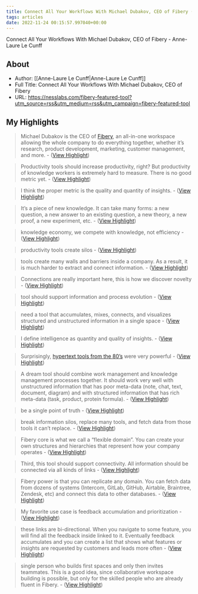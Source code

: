 ```yaml
---
title: Connect All Your Workflows With Michael Dubakov, CEO of Fibery (Highlights)
tags: articles
date: 2022-11-24 00:15:57.997040+00:00
---
```

Connect All Your Workflows With Michael Dubakov, CEO of Fibery - Anne-Laure Le Cunff

## About
- Author: [[Anne-Laure Le Cunff|Anne-Laure Le Cunff]]
- Full Title: Connect All Your Workflows With Michael Dubakov, CEO of Fibery
- URL: https://nesslabs.com/fibery-featured-tool?utm_source=rss&utm_medium=rss&utm_campaign=fibery-featured-tool

## My Highlights
> Michael Dubakov is the CEO of [Fibery](https://fibery.io?utm_source=nesslabs&utm_medium=article&utm_campaign=michael_interview), an all-in-one workspace allowing the whole company to do everything together, whether it’s research, product development, marketing, customer management, and more.
\-  ([View Highlight](https://read.readwise.io/read/01gjkedqddbbpwgp7t7pzavmte))

> Productivity tools should increase productivity, right? But productivity of knowledge workers is extremely hard to measure. There is no good metric yet.
\-  ([View Highlight](https://read.readwise.io/read/01gjkefakpd68p6fy3vmfr3v7v))

> I think the proper metric is the quality and quantity of insights.
\-  ([View Highlight](https://read.readwise.io/read/01gjkeh3qs4xwgyzdvmmh7e1qf))

> It’s a piece of new knowledge. It can take many forms: a new question, a new answer to an existing question, a new theory, a new proof, a new experiment, etc.
\-  ([View Highlight](https://read.readwise.io/read/01gjkehckgrhpeyx4svt1ew70n))

> knowledge economy, we compete with knowledge, not efficiency
\-  ([View Highlight](https://read.readwise.io/read/01gjkehpj2ejf2189snn35c0c9))

> productivity tools create silos
\-  ([View Highlight](https://read.readwise.io/read/01gjkejhavvbm0h5jykyzsaafa))

> tools create many walls and barriers inside a company. As a result, it is much harder to extract and connect information.
\-  ([View Highlight](https://read.readwise.io/read/01gjkek2k7sz1ca5pbgv6r0zq2))

> Connections are really important here, this is how we discover novelty
\-  ([View Highlight](https://read.readwise.io/read/01gjkekaphfzn52fm8j6n3j4r0))

> tool should support information and process evolution
\-  ([View Highlight](https://read.readwise.io/read/01gjkf6bfszakzhx36kgaft9t3))

> need a tool that accumulates, mixes, connects, and visualizes structured and unstructured information in a single space
\-  ([View Highlight](https://read.readwise.io/read/01gjkf6qtkjc6dd4dr3tasdp34))

> I define intelligence as quantity and quality of insights.
\-  ([View Highlight](https://read.readwise.io/read/01gjkeq0gj6fnm6e03rh3jv18t))

> Surprisingly, [hypertext tools from the 80’s](https://fibery.io/blog/hypertext-tools-from-the-80s?utm_source=nesslabs&utm_medium=article&utm_campaign=michael_interview) were very powerful
\-  ([View Highlight](https://read.readwise.io/read/01gjkff5cgsjdzgnf08mrewz68))

> A dream tool should combine work management and knowledge management processes together. It should work very well with unstructured information that has poor meta-data (note, chat, text, document, diagram) and with structured information that has rich meta-data (task, product, protein formula).
\-  ([View Highlight](https://read.readwise.io/read/01gjkeqb3rpwdhvxn1qg7tr66e))

> be a single point of truth
\-  ([View Highlight](https://read.readwise.io/read/01gjkeqj4mpej1whq5z2jee8ab))

> break information silos, replace many tools, and fetch data from those tools it can’t replace.
\-  ([View Highlight](https://read.readwise.io/read/01gjkeqqvxsw5eetw3etd0t4n8))

> Fibery core is what we call a “flexible domain”. You can create your own structures and hierarchies that represent how your company operates
\-  ([View Highlight](https://read.readwise.io/read/01gjkfn5s5f0j1fdwhqjc53egw))

> Third, this tool should support connectivity. All information should be connected via all kinds of links
\-  ([View Highlight](https://read.readwise.io/read/01gjkex64rh6ff0g53tzw7cf1n))

> Fibery power is that you can replicate any domain. You can fetch data from dozens of systems (Intercom, GitLab, GitHub, Airtable, Braintree, Zendesk, etc) and connect this data to other databases.
\-  ([View Highlight](https://read.readwise.io/read/01gjkfpw33z59ks2vmqj9702p5))

> My favorite use case is feedback accumulation and prioritization
\-  ([View Highlight](https://read.readwise.io/read/01gjkfrprwmey0dp9rf6y7fhnx))

> these links are bi-directional. When you navigate to some feature, you will find all the feedback inside linked to it. Eventually feedback accumulates and you can create a list that shows what features or insights are requested by customers and leads more often
\-  ([View Highlight](https://read.readwise.io/read/01gjkfswyvb068714cdvhjfwdw))

> single person who builds first spaces and only then invites teammates. This is a good idea, since collaborative workspace building is possible, but only for the skilled people who are already fluent in Fibery.
\-  ([View Highlight](https://read.readwise.io/read/01gjkfvcfe0hjw597y08d7fp8f))

